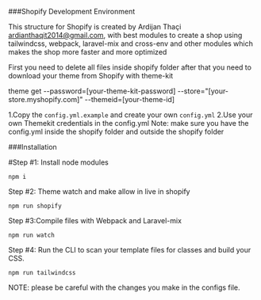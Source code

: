 ###Shopify Development Environment

This structure for Shopify is created by Ardijan Thaçi ardianthaqit2014@gmail.com,
with best modules to create a shop using tailwindcss, webpack, laravel-mix and cross-env and other modules which makes the shop more faster and more optimized


First you need to delete all files inside shopify folder after that you need to download your theme from Shopify with theme-kit 

theme get --password=[your-theme-kit-password] --store="[your-store.myshopify.com]" --themeid=[your-theme-id]

1.Copy the ``config.yml.example`` and create your own ``config.yml``
2.Use your own Themekit credentials in the config.yml
Note: make sure you have the config.yml inside the shopify folder and outside the shopify folder

###Installation

#Step #1: Install node modules

`npm i`

Step #2: Theme watch and make allow in live in shopify

``npm run shopify``

Step #3:Compile files with Webpack and Laravel-mix

``npm run watch``

Step #4: Run the CLI to scan your template files for classes and build your CSS.

``npm run tailwindcss``


NOTE: please be careful with the changes you make in the configs file.
